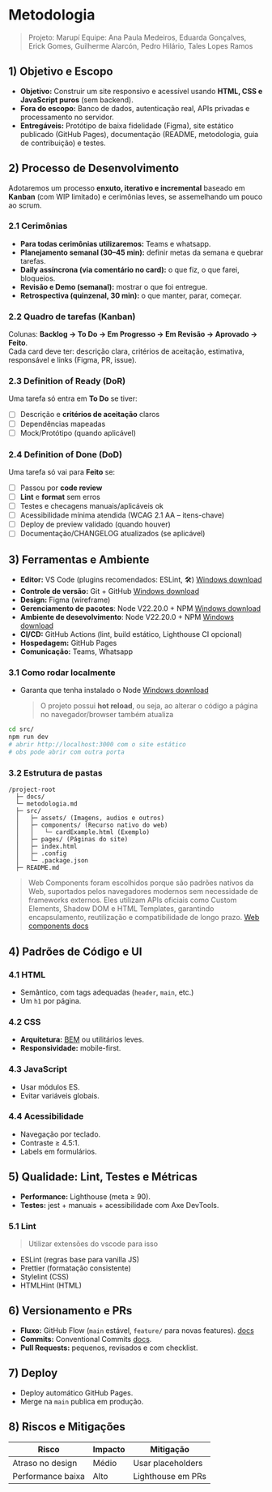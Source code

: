 # Metodologia

> Projeto: Marupí
> Equipe: Ana Paula Medeiros, Eduarda Gonçalves, Erick Gomes, Guilherme Alarcón, Pedro Hilário, Tales Lopes Ramos

## 1) Objetivo e Escopo

- **Objetivo:** Construir um site responsivo e acessível usando **HTML, CSS e JavaScript puros** (sem backend).
- **Fora do escopo:** Banco de dados, autenticação real, APIs privadas e processamento no servidor.
- **Entregáveis:** Protótipo de baixa fidelidade (Figma), site estático publicado (GitHub Pages), documentação (README, metodologia, guia de contribuição) e testes.

## 2) Processo de Desenvolvimento

Adotaremos um processo **enxuto, iterativo e incremental** baseado em **Kanban** (com WIP limitado) e cerimônias leves, se assemelhando um pouco ao scrum.

### 2.1 Cerimônias

- **Para todas cerimônias utilizaremos:** Teams e whatsapp.
- **Planejamento semanal (30–45 min):** definir metas da semana e quebrar tarefas.
- **Daily assíncrona (via comentário no card):** o que fiz, o que farei, bloqueios.
- **Revisão e Demo (semanal):** mostrar o que foi entregue.
- **Retrospectiva (quinzenal, 30 min):** o que manter, parar, começar.

### 2.2 Quadro de tarefas (Kanban)

Colunas: **Backlog → To Do → Em Progresso → Em Revisão → Aprovado → Feito**.  
Cada card deve ter: descrição clara, critérios de aceitação, estimativa, responsável e links (Figma, PR, issue).

### 2.3 Definition of Ready (DoR)

Uma tarefa só entra em **To Do** se tiver:

- [ ] Descrição e **critérios de aceitação** claros
- [ ] Dependências mapeadas
- [ ] Mock/Protótipo (quando aplicável)

### 2.4 Definition of Done (DoD)

Uma tarefa só vai para **Feito** se:

- [ ] Passou por **code review**
- [ ] **Lint** e **format** sem erros
- [ ] Testes e checagens manuais/aplicáveis ok
- [ ] Acessibilidade mínima atendida (WCAG 2.1 AA – itens-chave)
- [ ] Deploy de preview validado (quando houver)
- [ ] Documentação/CHANGELOG atualizados (se aplicável)

## 3) Ferramentas e Ambiente

- **Editor:** VS Code (plugins recomendados: ESLint, 🛠️) [Windows download](https://code.visualstudio.com/download)
- **Controle de versão:** Git + GitHub [Windows download](https://git-scm.com/downloads)
- **Design:** Figma (wireframe)
- **Gerenciamento de pacotes**: Node V22.20.0 + NPM [Windows download](https://nodejs.org/en/download)
- **Ambiente de desevolvimento**: Node V22.20.0 + NPM [Windows download](https://nodejs.org/en/download)
- **CI/CD:** GitHub Actions (lint, build estático, Lighthouse CI opcional)
- **Hospedagem:** GitHub Pages
- **Comunicação:** Teams, Whatsapp

### 3.1 Como rodar localmente

- Garanta que tenha instalado o Node [Windows download](https://nodejs.org/en/download)
  > O projeto possui **hot reload**, ou seja, ao alterar o código a página no navegador/browser também atualiza

```bash
cd src/
npm run dev
# abrir http://localhost:3000 com o site estático
# obs pode abrir com outra porta
```

### 3.2 Estrutura de pastas

```
/project-root
  ├─ docs/
  └─ metodologia.md
  ├─ src/
  │   ├─ assets/ (Imagens, audios e outros)
  │   ├─ components/ (Recurso nativo do web)
  │   │   └─ cardExample.html (Exemplo)
  │   ├─ pages/ (Páginas do site)
  │   ├─ index.html
  │   ├─ .config
  │   └─ .package.json
  ├─ README.md
```

> Web Components foram escolhidos porque são padrões nativos da Web, suportados pelos navegadores modernos sem necessidade de frameworks externos. Eles utilizam APIs oficiais como Custom Elements, Shadow DOM e HTML Templates, garantindo encapsulamento, reutilização e compatibilidade de longo prazo. [Web components docs](https://developer.mozilla.org/pt-BR/docs/Web/API/Web_components)

## 4) Padrões de Código e UI

### 4.1 HTML

- Semântico, com tags adequadas (`header`, `main`, etc.)
- Um `h1` por página.

### 4.2 CSS

- **Arquitetura:** [BEM](https://getbem.com/) ou utilitários leves.
- **Responsividade:** mobile-first.

### 4.3 JavaScript

- Usar módulos ES.
- Evitar variáveis globais.

### 4.4 Acessibilidade

- Navegação por teclado.
- Contraste ≥ 4.5:1.
- Labels em formulários.

## 5) Qualidade: Lint, Testes e Métricas

- **Performance:** Lighthouse (meta ≥ 90).
- **Testes:** jest + manuais + acessibilidade com Axe DevTools.

### 5.1 Lint

> Utilizar extensões do vscode para isso

- ESLint (regras base para vanilla JS)
- Prettier (formatação consistente)
- Stylelint (CSS)
- HTMLHint (HTML)

## 6) Versionamento e PRs

- **Fluxo:** GitHub Flow (`main` estável, `feature/` para novas features). [docs](https://docs.github.com/en/get-started/using-github/github-flow)
- **Commits:** Conventional Commits [docs](https://www.conventionalcommits.org/en/v1.0.0/).
- **Pull Requests:** pequenos, revisados e com checklist.

## 7) Deploy

- Deploy automático GitHub Pages.
- Merge na `main` publica em produção.

## 8) Riscos e Mitigações

| Risco             | Impacto | Mitigação         |
| ----------------- | ------- | ----------------- |
| Atraso no design  | Médio   | Usar placeholders |
| Performance baixa | Alto    | Lighthouse em PRs |
